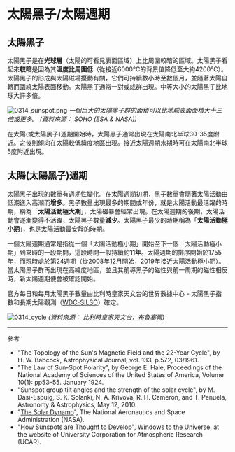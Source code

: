 # 太陽黑子/太陽週期

## 太陽黑子

太陽黑子是在**光球層**（太陽的可看見表面區域）上比周圍較暗的區域。太陽黑子看起來**較暗**是因為其**溫度比周圍低**（從接近6000°C的背景值降低至大約4200°C）。太陽黑子的形成與太陽磁場擾動有關，它們可持續數小時至數個月，並隨著太陽自轉而圍繞太陽表面移動。太陽黑子通常一對或成群出現。中等大小的太陽黑子比地球大許多倍。

![0314_sunspot.png](./static/0314_sunspot.png)
*一個巨大的太陽黑子群的面積可以比地球表面面積大十三倍或更多。 (資料來源︰ SOHO (ESA & NASA))*

在太陽(或太陽黑子)週期開始時，太陽黑子通常出現在太陽南北半球30-35度附近。之後則傾向在太陽較低緯度地區出現。接近太陽週期末期時可在太陽南北半球5度附近出現。

## 太陽(太陽黑子)週期


太陽黑子出現的數量有週期性變化。在太陽週期初期，黑子數量會隨著太陽活動由低潮進入高潮而**增多**。黑子數量出現最多的期間或年份，就是太陽活動最活躍的時期，稱為「**太陽活動極大期**」，太陽磁暴會經常出現。在太陽週期的後期，太陽活動會逐漸變得不活躍，太陽黑子數量**減少**。太陽黑子最少的時期稱為「**太陽活動極小期**」，也是太陽活動最安靜的時期。

一個太陽週期通常是指從一個「太陽活動極小期」開始至下一個「太陽活動極小期」到來時的一段期間，這段時間一般持續約**11年**。太陽週期的排序開始於1755年，而現時處於第24週期（從2008年12月開始，2019年接近太陽活動極小期）。當太陽黑子群再出現在高緯度地區，並且其前導黑子的磁性與前一周期的磁性相反時，新太陽週期便會被確認開始。

官方每日和每月太陽黑子數量由比利時皇家天文台的世界數據中心 - 太陽黑子指數和長期太陽觀測（[WDC-SILSO](http://sidc.oma.be/silso/)）確定。

![0314_cycle](./static/cycle_chin.png)
*(資料來源︰ [比利時皇家天文台，布魯塞爾](http://sidc.be/silso))*

---

參考

- "The Topology of the Sun's Magnetic Field and the 22-Year Cycle", by H. W. Babcock, Astrophysical Journal, vol. 133, p.572, 03/1961.
- "The Law of Sun-Spot Polarity", by George E. Hale, Proceedings of the National Academy of Sciences of the United States of America, Volume 10(1): pp53–55. January 1924.
- "Sunspot group tilt angles and the strength of the solar cycle", by M. Dasi-Espuig, S. K. Solanki, N. A. Krivova, R. H. Cameron, and T. Penuela, Astronomy & Astrophysics, May 12, 2010.
- "[The Solar Dynamo](http://solarscience.msfc.nasa.gov/dynamo.shtml)", The National Aeronautics and Space Administration (NASA).
- "[How Sunspots are Thought to Develop](http://www.windows.ucar.edu/tour/link=/sun/atmosphere/sunspot_form_jpg_image.html)", [Windows to the Universe](http://www.windows2universe.org/spaceweather/images/sunspot_form_jpg_image.html), at the website of University Corporation for Atmospheric Research (UCAR).

